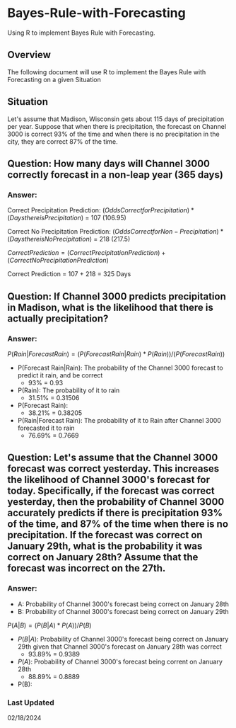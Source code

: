 # Bayes-Rule-with-Forecasting
Using R to implement Bayes Rule with Forecasting.

## Overview
The following document will use R to implement the Bayes Rule with Forecasting on a given Situation

## Situation
Let's assume that Madison, Wisconsin gets about 115 days of precipitation per year. Suppose that when there is precipitation, the forecast on Channel 3000 is correct 93% of the time and when there is no precipitation in the city, they are correct 87% of the time.

## Question: How many days will Channel 3000 correctly forecast in a non-leap year (365 days)

### Answer:
Correct Precipitation Prediction: $`(Odds Correct for Precipitation) * (Days there is Precipitation)`$ = 107 (106.95)

Correct No Precipitation Prediction: $`(Odds Correct for Non-Precipitation) * (Days there is No Precipitation)`$ = 218 (217.5)

$`Correct Prediction = (Correct Precipitation Prediction) + (Correct No Precipitation Prediction)`$

Correct Prediction = 107 + 218 = 325 Days

## Question: If Channel 3000 predicts precipitation in Madison, what is the likelihood that there is actually precipitation?

### Answer:

$`P(Rain|Forecast Rain) = (P(Forecast Rain|Rain) * P(Rain)) / (P(Forecast Rain))`$

- P(Forecast Rain|Rain): The probability of the Channel 3000 forecast to predict it rain, and be correct
  - 93% = 0.93
- P(Rain): The probability of it to rain
  - 31.51% = 0.31506
- P(Forecast Rain):
  - 38.21% = 0.38205
- P(Rain|Forecast Rain): The probability of it to Rain after Channel 3000 forecasted it to rain
  - 76.69% = 0.7669

## Question: Let's assume that the Channel 3000 forecast was correct yesterday. This increases the likelihood of Channel 3000's forecast for today. Specifically, if the forecast was correct yesterday, then the probability of Channel 3000 accurately predicts if there is precipitation 93% of the time, and 87% of the time when there is no precipitation. If the forecast was correct on January 29th, what is the probability it was correct on January 28th? Assume that the forecast was incorrect on the 27th.

### Answer:
- A: Probability of Channel 3000's forecast being correct on January 28th
- B: Probability of Channel 3000's forecast being correct on January 29th

$`P(A|B) = (P(B|A) * P(A)) / P(B)`$

- $`P(B|A)`$: Probability of Channel 3000's forecast being correct on January 29th given that Channel 3000's forecast on January 28th was correct
  - 93.89% = 0.9389
- $`P(A)`$: Probability of Channel 3000's forecast being corrent on January 28th
  - 88.89% = 0.8889
- P(B): 


### Last Updated
02/18/2024
